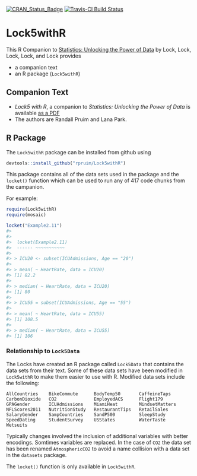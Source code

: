 
<!-- README.md is generated from README.Rmd. Please edit that file -->



[![CRAN_Status_Badge](http://www.r-pkg.org/badges/version/Lock5withR)](http://cran.r-project.org/package=Lock5withR)
[![Travis-CI Build Status](https://travis-ci.org/rpruim/Lock5withR.svg?branch=master)](https://travis-ci.org/rpruim/Lock5withR)

Lock5withR
==========

This R Companion to 
[Statistics: Unlocking the Power of Data](http://lock5stat.com/)
by Lock, Lock, Lock, Lock, and Lock provides

 * a companion text 
 * an R package (`Lock5withR`)

## Companion Text

 * *Lock5 with R*, a companion to *Statistics: Unlocking the Power of Data* 
 is available 
 [as a PDF](https://github.com/rpruim/Lock5withR/blob/master/Book/Lock5withR.pdf) 
 * The authors are Randall Pruim and Lana Park.  
 
## R Package

The `Lock5withR` package can be installed from github using


```r
devtools::install_github("rpruim/Lock5withR")
```

This package contains all of the data sets used in the package and the `locket()` function which can be used to run any of 
417 code chunks from the campanion.  

For example:


```r
require(Lock5withR)
require(mosaic)
```

```r
locket("Example2.11")
#> 
#> 
#> 	locket(Example2.11)
#> 	------ ~~~~~~~~~~~
#> 
#> > ICU20 <- subset(ICUAdmissions, Age == "20")
#> 
#> > mean( ~ HeartRate, data = ICU20)
#> [1] 82.2
#> 
#> > median( ~ HeartRate, data = ICU20)
#> [1] 80
#> 
#> > ICU55 = subset(ICUAdmissions, Age == "55")
#> 
#> > mean( ~ HeartRate, data = ICU55)
#> [1] 108.5
#> 
#> > median( ~ HeartRate, data = ICU55)
#> [1] 106
```

### Relationship to `Lock5Data`

The Locks have created an R package called `Lock5Data` that contains the data sets from their text.
Some of these data sets have been modified in `Lock5withR` to make them easier to use with R.  Modified data sets include the following:

```
AllCountries    BikeCommute      BodyTemp50       CaffeineTaps 
CarbonDioxide   CO2              EmployedACS      Flight179 
GPAGender       ICUAdmissions    MiamiHeat        MindsetMatters 
NFLScores2011   NutritionStudy   RestaurantTips   RetailSales 
SalaryGender    SampCountries    SandP500         SleepStudy 
SpeedDating     StudentSurvey    USStates         WaterTaste 
Wetsuits
```
Typically changes involved the inclusion of additional variables with better encodings.  Somtimes 
variables are replaced.  In the case of `CO2` the data set has been renamed `AtmosphericCO2` to 
avoid a name collision with a data set in the `datasets` package.

The `locket()` function is only available in `Lock5withR`.
